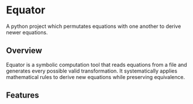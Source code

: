 # Equator
A python project which permutates equations with one another to derive newer equations.

## Overview
Equator is a symbolic computation tool that reads equations from a file and generates every possible valid transformation. It systematically applies mathematical rules to derive new equations while preserving equivalence.

## Features

